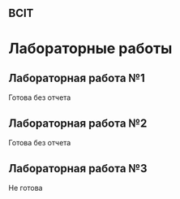 ## BCIT
# Лабораторные работы
## Лабораторная работа №1
Готова без отчета
## Лабораторная работа №2
Готова без отчета
## Лабораторная работа №3
Не готова
